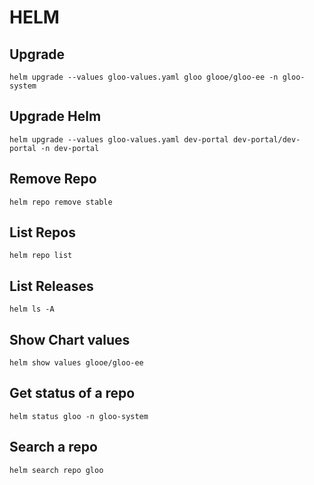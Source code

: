 # HELM

## Upgrade
```
helm upgrade --values gloo-values.yaml gloo glooe/gloo-ee -n gloo-system 
```

## Upgrade Helm
```
helm upgrade --values gloo-values.yaml dev-portal dev-portal/dev-portal -n dev-portal
```

## Remove Repo
```
helm repo remove stable
```

## List Repos
```
helm repo list
```

## List Releases
```
helm ls -A
```

## Show Chart values
```
helm show values glooe/gloo-ee
```

## Get status of a repo
```
helm status gloo -n gloo-system 
```

## Search a repo
```
helm search repo gloo
```
